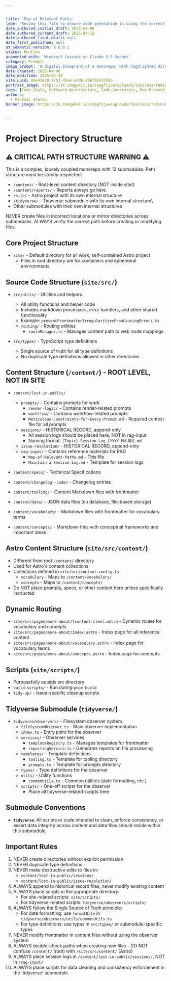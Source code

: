 ```yaml
---


title: 'Map of Relevant Paths'
lede: 'Review this file to ensure code generation is using the correct paths and directory structure in this complex monorepo.'
date_authored_initial_draft: 2025-04-06
date_authored_current_draft: 2025-04-12
date_authored_final_draft: null
date_first_published: null
at_semantic_version: 0.0.0.1
status: Routine
augmented_with: 'Windsurf Cascade on Claude 3.5 Sonnet'
category: Prompts
image_prompt: 'A digital blueprint of a monorepo, with highlighted directory paths, warning signs, and strict folder boundaries—emphasizing correct structure and navigation.'
date_created: 2025-04-06
date_modified: 2025-04-22
site_uuid: 05e41630-1753-4bae-a4d6-20bf9147d76b
portrait_image: https://ik.imagekit.io/xvpgfijuw/uploads/lossless/reminders/2025-05-05_portrait_image_Map-of-Relevant-Paths_6eafc83b-f4ca-472f-b81e-37b00af3c97b_ze33S8bam.webp
tags: [Code-Style, Software-Architecture, Code-Generators, Bug-Prevention]
authors:
  - Michael Staton
banner_image: https://ik.imagekit.io/xvpgfijuw/uploads/lossless/reminders/2025-05-05_banner_image_Map-of-Relevant-Paths_adc5bcaa-0b61-45dd-846c-7817cdf66597_AAS_MDchj.webp


---
```

# Project Directory Structure

## ⚠️ CRITICAL PATH STRUCTURE WARNING ⚠️

This is a complex, loosely coupled monorepo with 12 submodules. Path structure must be strictly respected:

- `/content/` - Root-level content directory (NOT inside site/)
- `/content/reports/` - Reports always go here
- `/site/` - Astro project with its own internal structure
- `/tidyverse/` - Tidyverse submodule with its own internal structure\
- Other submodules with their own internal structures

NEVER create files in incorrect locations or mirror directories across submodules.
ALWAYS verify the correct path before creating or modifying files.

## Core Project Structure
- `site/` - Default directory for all work, self-contained Astro project
  - Files in root directory are for containers and ephemeral environments

## Source Code Structure (`site/src/`)
- `src/utils/` - Utilities and helpers
  - All utility functions and helper code
  - Includes markdown processors, error handlers, and other shared functionality
  - Example: `preventFrontmatterIrregularitiesFromCausingErrors.ts`
  - `routing/` - Routing utilities
    - `routeManager.ts` - Manages content path to web route mappings

- `src/types/` - TypeScript type definitions
  - Single source of truth for all type definitions
  - No duplicate type definitions allowed in other directories

## Content Structure (`/content/`) - ROOT LEVEL, NOT IN SITE
- `content/lost-in-public/`
  - `prompts/` - Contains prompts for work
    - `render-logic/` - Contains render-related prompts
    - `workflow/` - Contains workflow-related prompts
    - `Meticulous-Constraints-for-Every-Prompt.md` - Required context file for all prompts
  - `sessions/` - HISTORICAL RECORD, append-only
    - All session logs should be placed here, NOT in rag-input
    - Naming format: `[Topic]-Session-Log-[YYYY-MM-DD].md`
  - `issue-resolution/` - HISTORICAL RECORD, append-only
  - `rag-input/` - Contains reference materials for RAG
    - `Map-of-Relevant-Paths.md` - This file
    - `Maintain-a-Session-Log.md` - Template for session logs

- `content/specs/` - Technical Specifications
- `content/changelog--code/` - Changelog entries
- `content/tooling/` - Content Markdown files with frontmatter
- `content/data/` - JSON data files (no database, file-based storage)
- `content/vocabulary/` - Markdown files with frontmatter for vocabulary terms
- `content/concepts/` - Markdown files with conceptual frameworks and important ideas

## Astro Content Structure (`site/src/content/`)
- Different from root `/content/` directory
- Used for Astro's content collections
- Collections defined in `site/src/content.config.ts`
  - `vocabulary` - Maps to `/content/vocabulary/`
  - `concepts` - Maps to `/content/concepts/`
- Do NOT place prompts, specs, or other content here unless specifically instructed

## Dynamic Routing
- `site/src/pages/more-about/[content-item].astro` - Dynamic router for vocabulary and concepts
- `site/src/pages/more-about/index.astro` - Index page for all reference content
- `site/src/pages/more-about/vocabulary.astro` - Index page for vocabulary terms
- `site/src/pages/more-about/concepts.astro` - Index page for concepts

## Scripts (`site/scripts/`)
- Purposefully outside src directory
- `build-scripts/` - Run during `pnpm build`
- `tidy-up/` - Issue-specific cleanup scripts

## Tidyverse Submodule (`tidyverse/`)
- `tidyverse/observers/` - Filesystem observer system
  - `fileSystemObserver.ts` - Main observer implementation
  - `index.ts` - Entry point for the observer
  - `services/` - Observer services
    - `templateRegistry.ts` - Manages templates for frontmatter
    - `reportingService.ts` - Generates reports on file processing
  - `templates/` - Template definitions
    - `tooling.ts` - Template for tooling directory
    - `prompts.ts` - Template for prompts directory
  - `types/` - Type definitions for the observer
  - `utils/` - Utility functions
    - `commonUtils.ts` - Common utilities (date formatting, etc.)
  - `scripts/` - One-off scripts for the observer
    - Place all tidyverse-related scripts here

## Submodule Conventions

*   **`tidyverse`**: All scripts or code intended to clean, enforce consistency, or assert data integrity across content and data files should reside within this submodule.

## Important Rules
1. NEVER create directories without explicit permission
2. NEVER duplicate type definitions
3. NEVER make destructive edits to files in:
   - `content/lost-in-public/sessions/`
   - `content/lost-in-public/issue-resolution/`
4. ALWAYS append to historical record files, never modify existing content
5. ALWAYS place scripts in the appropriate directory:
   - For site-related scripts: `site/scripts/`
   - For tidyverse-related scripts: `tidyverse/observers/scripts/`
6. ALWAYS follow the Single Source of Truth principle:
   - For date formatting: use `formatDate` in `tidyverse/observers/utils/commonUtils.ts`
   - For type definitions: use types in `src/types/` or submodule-specific types
7. NEVER modify frontmatter in content files without using the observer system
8. ALWAYS double-check paths when creating new files - DO NOT confuse `/content/` (root) with `/site/src/content/` (Astro)
9. ALWAYS place session logs in `/content/lost-in-public/sessions/`, NOT in `/rag-input/`
10. ALWAYS place scripts for data cleaning and consistency enforcement in the 'tidyverse' submodule.
